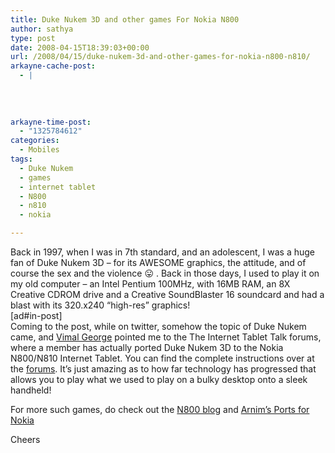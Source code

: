 ```yaml
---
title: Duke Nukem 3D and other games For Nokia N800
author: sathya
type: post
date: 2008-04-15T18:39:03+00:00
url: /2008/04/15/duke-nukem-3d-and-other-games-for-nokia-n800-n810/
arkayne-cache-post:
  - |
    
    
    
    
arkayne-time-post:
  - "1325784612"
categories:
  - Mobiles
tags:
  - Duke Nukem
  - games
  - internet tablet
  - N800
  - n810
  - nokia

---
```

Back in 1997, when I was in 7th standard, and an adolescent, I was a huge fan of Duke Nukem 3D &#8211; for its AWESOME graphics, the attitude, and of course the sex and the violence 😛 . Back in those days, I used to play it on my old computer &#8211; an Intel Pentium 100MHz, with 16MB RAM, an 8X Creative CDROM drive and a Creative SoundBlaster 16 soundcard and had a blast with its 320.x240 &#8220;high-res&#8221; graphics!  
[ad#in-post]  
Coming to the post, while on twitter, somehow the topic of Duke Nukem came, and <a href="http://mallugeek.blogspot.com/" target="_blank" rel="nofollow">Vimal George</a> pointed me to the The Internet Tablet Talk forums, where a member has actually ported Duke Nukem 3D to the Nokia N800/N810 Internet Tablet. You can find the complete instructions over at the <a href="http://www.internettablettalk.com/forums/showthread.php?t=17315" target="_blank">forums</a>. It&#8217;s just amazing as to how far technology has progressed that allows you to play what we used to play on a bulky desktop onto a sleek handheld!

For more such games, do check out the <a href="http://www.n800blog.com/category.aspx?id=5&name=N800_Games" target="_blank" rel="nofollow">N800 blog</a> and <a href="http://pupnik.de/software.html" target="_blank" rel="nofollow">Arnim&#8217;s Ports for Nokia</a>

Cheers

